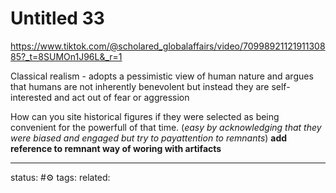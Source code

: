 # Untitled 33
https://www.tiktok.com/@scholared_globalaffairs/video/7099892112191130885?_t=8SUMOn1J96L&_r=1

Classical realism - adopts a pessimistic view of human nature and argues that humans are not inherently benevolent but instead they are self-interested and act out of fear or aggression

How can you site historical figures if they were selected as being convenient for the powerfull of that time. (*easy by acknowledging that they were biased and engaged but try to payattention to remnants*)
**add reference to remnant way of woring with artifacts**




---
status: #⚙️ 
tags: 
related: 